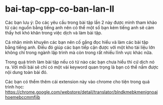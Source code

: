 # bai-tap-cpp-co-ban-lan-II

Các bạn lưu ý: Do các yêu cầu trong bài tập lần 2 này được mình tham khảo từ các nguồn bằng tiếng anh nên có thể một số bạn kém tiếng anh sẽ cảm thấy hơi khó khăn trong việc dịch và làm bài tập.

Cá nhân mình khuyên các bạn nên cố gắng đọc hiểu và làm các bài tập bằng tiếng anh. Điều đó giúp các bạn tiếp cận được với một kho tài liệu lớn không chỉ trong ngành lập trình mà còn trong rất nhiều lĩnh vực khác nữa.

Trong quá trình làm bài tập nếu có từ nào các bạn chưa hiểu thì cứ dịch nó ra. Với mỗi bài sẽ chỉ có một vài keyword quan trọng là bạn có thể nắm được nội dung toàn bài đó.

Các bạn có thểm thêm cái extension này vào chrome cho tiện trong quá trình học: https://chrome.google.com/webstore/detail/translator/blndkmebkmenignoajhoemebccmmfjib
